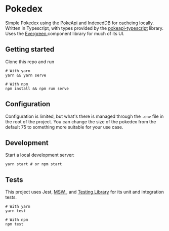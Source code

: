 # Pokedex

Simple Pokedex using the [ PokeApi ][pokeapi] and IndexedDB for cacheing locally. Written in Typescript,
with types provided by the [pokeapi-typescript][pokeapi-typescript] library. Uses the [ Evergreen ][evergreen] component
library for much of its UI.

## Getting started

Clone this repo and run

```
# With yarn
yarn && yarn serve

# With npm
npm install && npm run serve
```

## Configuration

Configuration is limited, but what's there is managed through the `.env` file in the root
of the project. You can change the size of the pokedex from the default 75 to something
more suitable for your use case.

## Development

Start a local development server:

```
yarn start # or npm start
```

## Tests

This project uses Jest, [ MSW ][msw], and [Testing Library][testing-library] for its unit and integration tests.

```
# With yarn
yarn test

# With npm
npm test
```

[pokeapi]: https://pokeapi.co
[pokeapi-typescript]: https://www.npmjs.com/package/pokeapi-typescript
[msw]: https://mswjs.io/
[testing-library]: https://testing-library.com
[evergreen]: https://evergreen.segment.com
